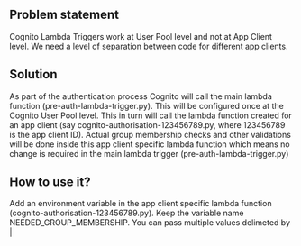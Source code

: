 ## Problem statement
Cognito Lambda Triggers work at User Pool level and not at App Client level. We need a level of separation between code for different app clients.

## Solution
As part of the authentication process Cognito will call the main lambda function (pre-auth-lambda-trigger.py). This will be configured once at the Cognito User Pool level. This in turn will call the lambda function created for an app client (say cognito-authorisation-123456789.py, where 123456789 is the app client ID). Actual group membership checks and other validations will be done inside this app client specific lambda function which means no change is required in the main lambda trigger (pre-auth-lambda-trigger.py)

## How to use it?
Add an environment variable in the app client specific lambda function (cognito-authorisation-123456789.py). Keep the variable name NEEDED_GROUP_MEMBERSHIP.
You can pass multiple values delimeted by | 
